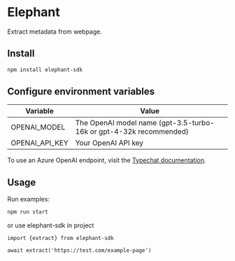 # Elephant
Extract metadata from webpage.

## Install
```bash
npm install elephant-sdk
```

## Configure environment variables
| Variable       | Value                                                              |
|----------------|--------------------------------------------------------------------|
| OPENAI_MODEL   | The OpenAI model name (gpt-3.5-turbo-16k or gpt-4-32k recommended) |
| OPENAI_API_KEY | Your OpenAI API key                                                |

To use an Azure OpenAI endpoint, visit the [Typechat documentation](https://microsoft.github.io/TypeChat/docs/examples/).

## Usage
Run examples:  
```bash
npm run start
```

or use elephant-sdk in project  
```
import {extract} from elephant-sdk

await extract('https://test.com/example-page')
```